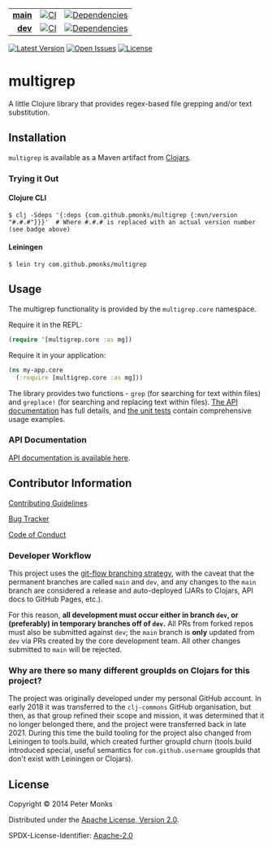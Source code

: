 | | | |
|---:|:---:|:---:|
| [**main**](https://github.com/pmonks/multigrep/tree/main) | [![CI](https://github.com/pmonks/multigrep/workflows/CI/badge.svg?branch=main)](https://github.com/pmonks/multigrep/actions?query=workflow%3ACI+branch%3Amain) | [![Dependencies](https://github.com/pmonks/multigrep/workflows/dependencies/badge.svg?branch=main)](https://github.com/pmonks/multigrep/actions?query=workflow%3Adependencies+branch%3Amain) |
| [**dev**](https://github.com/pmonks/multigrep/tree/dev) | [![CI](https://github.com/pmonks/multigrep/workflows/CI/badge.svg?branch=dev)](https://github.com/pmonks/multigrep/actions?query=workflow%3ACI+branch%3Adev) | [![Dependencies](https://github.com/pmonks/multigrep/workflows/dependencies/badge.svg?branch=dev)](https://github.com/pmonks/multigrep/actions?query=workflow%3Adependencies+branch%3Adev) |

[![Latest Version](https://img.shields.io/clojars/v/com.github.pmonks/multigrep)](https://clojars.org/com.github.pmonks/multigrep/) [![Open Issues](https://img.shields.io/github/issues/pmonks/multigrep.svg)](https://github.com/pmonks/multigrep/issues) [![License](https://img.shields.io/github/license/pmonks/multigrep.svg)](https://github.com/pmonks/multigrep/blob/main/LICENSE)

# multigrep

A little Clojure library that provides regex-based file grepping and/or text substitution.

## Installation

`multigrep` is available as a Maven artifact from [Clojars](https://clojars.org/com.github.pmonks/multigrep).

### Trying it Out

#### Clojure CLI

```shell
$ clj -Sdeps '{:deps {com.github.pmonks/multigrep {:mvn/version "#.#.#"}}}'  # Where #.#.# is replaced with an actual version number (see badge above)
```

#### Leiningen

```shell
$ lein try com.github.pmonks/multigrep
```

## Usage

The multigrep functionality is provided by the `multigrep.core` namespace.

Require it in the REPL:

```clojure
(require '[multigrep.core :as mg])
```

Require it in your application:

```clojure
(ns my-app.core
  (:require [multigrep.core :as mg]))
```

The library provides two functions - `grep` (for searching for text within files) and `greplace!` (for searching and replacing text within files).
[The API documentation](https://pmonks.github.io/multigrep/) has full details, and [the unit tests](https://github.com/pmonks/multigrep/blob/main/test/multigrep/core_test.clj) contain comprehensive usage examples.

### API Documentation

[API documentation is available here](https://pmonks.github.io/multigrep/).

## Contributor Information

[Contributing Guidelines](https://github.com/pmonks/multigrep/blob/main/.github/CONTRIBUTING.md)

[Bug Tracker](https://github.com/pmonks/multigrep/issues)

[Code of Conduct](https://github.com/pmonks/multigrep/blob/main/.github/CODE_OF_CONDUCT.md)

### Developer Workflow

This project uses the [git-flow branching strategy](https://nvie.com/posts/a-successful-git-branching-model/), with the caveat that the permanent branches are called `main` and `dev`, and any changes to the `main` branch are considered a release and auto-deployed (JARs to Clojars, API docs to GitHub Pages, etc.).

For this reason, **all development must occur either in branch `dev`, or (preferably) in temporary branches off of `dev`.**  All PRs from forked repos must also be submitted against `dev`; the `main` branch is **only** updated from `dev` via PRs created by the core development team.  All other changes submitted to `main` will be rejected.

### Why are there so many different groupIds on Clojars for this project?

The project was originally developed under my personal GitHub account.  In early 2018 it was transferred to the `clj-commons` GitHub organisation, but then, as that group refined their scope and mission, it was determined that it no longer belonged there, and the project were transferred back in late 2021.  During this time the build tooling for the project also changed from Leiningen to tools.build, which created further groupId churn (tools.build introduced special, useful semantics for `com.github.username` groupIds that don't exist with Leiningen or Clojars).

## License

Copyright © 2014 Peter Monks

Distributed under the [Apache License, Version 2.0](http://www.apache.org/licenses/LICENSE-2.0).

SPDX-License-Identifier: [Apache-2.0](https://spdx.org/licenses/Apache-2.0)
